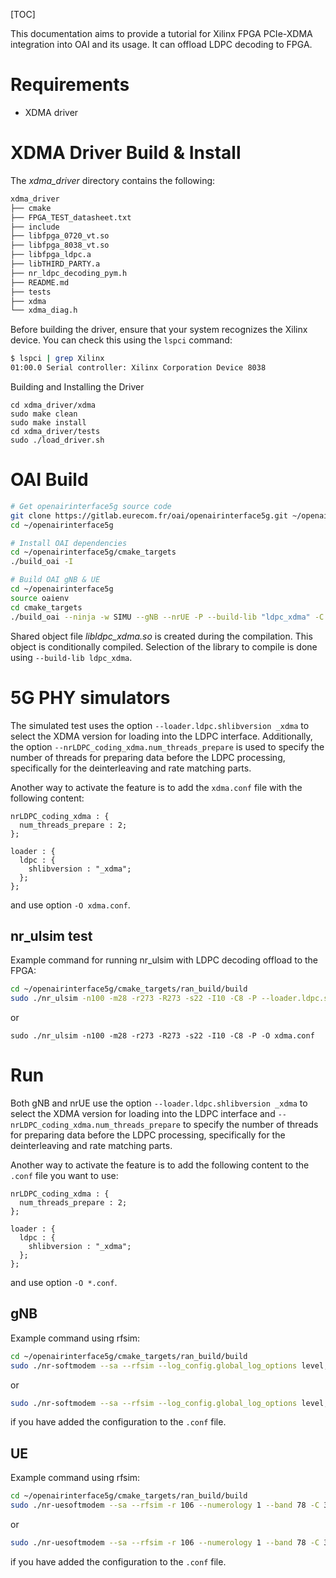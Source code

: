[TOC]

This documentation aims to provide a tutorial for Xilinx FPGA PCIe-XDMA integration into OAI and its usage. It can offload LDPC decoding to FPGA.

# Requirements

- XDMA driver

# XDMA Driver Build & Install

The *xdma_driver* directory contains the following:

```bash
xdma_driver
├── cmake
├── FPGA_TEST_datasheet.txt
├── include
├── libfpga_0720_vt.so
├── libfpga_8038_vt.so
├── libfpga_ldpc.a
├── libTHIRD_PARTY.a
├── nr_ldpc_decoding_pym.h
├── README.md
├── tests
├── xdma
└── xdma_diag.h
```

Before building the driver, ensure that your system recognizes the Xilinx device. You can check this using the `lspci` command:

```bash
$ lspci | grep Xilinx
01:00.0 Serial controller: Xilinx Corporation Device 8038
```

Building and Installing the Driver

```
cd xdma_driver/xdma
sudo make clean
sudo make install
cd xdma_driver/tests
sudo ./load_driver.sh
```

# OAI Build

```bash
# Get openairinterface5g source code
git clone https://gitlab.eurecom.fr/oai/openairinterface5g.git ~/openairinterface5g
cd ~/openairinterface5g

# Install OAI dependencies
cd ~/openairinterface5g/cmake_targets
./build_oai -I

# Build OAI gNB & UE
cd ~/openairinterface5g
source oaienv
cd cmake_targets
./build_oai --ninja -w SIMU --gNB --nrUE -P --build-lib "ldpc_xdma" -C -c
```

Shared object file *libldpc_xdma.so* is created during the compilation. This object is conditionally compiled. Selection of the library to compile is done using `--build-lib ldpc_xdma`. 

# 5G PHY simulators

The simulated test uses the option `--loader.ldpc.shlibversion _xdma` to select the XDMA version for loading into the LDPC interface. Additionally, the option `--nrLDPC_coding_xdma.num_threads_prepare` is used to specify the number of threads for preparing data before the LDPC processing, specifically for the deinterleaving and rate matching parts.

Another way to activate the feature is to add the `xdma.conf` file with the following content:

```
nrLDPC_coding_xdma : {
  num_threads_prepare : 2;
};

loader : {
  ldpc : {
    shlibversion : "_xdma";
  };
};

```

and use option `-O xdma.conf`. 

## nr_ulsim test

Example command for running nr_ulsim with LDPC decoding offload to the FPGA:

```bash
cd ~/openairinterface5g/cmake_targets/ran_build/build
sudo ./nr_ulsim -n100 -m28 -r273 -R273 -s22 -I10 -C8 -P --loader.ldpc.shlibversion _xdma --nrLDPC_coding_xdma.num_threads_prepare 2
```

or

```
sudo ./nr_ulsim -n100 -m28 -r273 -R273 -s22 -I10 -C8 -P -O xdma.conf
```

# Run

Both gNB and nrUE use the option `--loader.ldpc.shlibversion _xdma` to select the XDMA version for loading into the LDPC interface and `--nrLDPC_coding_xdma.num_threads_prepare` to specify the number of threads for preparing data before the LDPC processing, specifically for the deinterleaving and rate matching parts.

Another way to activate the feature is to add the following content to the `.conf` file you want to use:

```
nrLDPC_coding_xdma : {
  num_threads_prepare : 2;
};

loader : {
  ldpc : {
    shlibversion : "_xdma";
  };
};

```

and use option `-O *.conf`. 

## gNB

Example command using rfsim:

```bash
cd ~/openairinterface5g/cmake_targets/ran_build/build
sudo ./nr-softmodem --sa --rfsim --log_config.global_log_options level,nocolor,time -O ../../../ci-scripts/conf_files/gnb.sa.band78.106prb.rfsim.conf --loader.ldpc.shlibversion _xdma --nrLDPC_coding_xdma.num_threads_prepare 2
```

or 

```bash
sudo ./nr-softmodem --sa --rfsim --log_config.global_log_options level,nocolor,time -O ../../../ci-scripts/conf_files/gnb.sa.band78.106prb.rfsim.conf
```

if you have added the configuration to the `.conf` file.

## UE

Example command using rfsim:

```bash
cd ~/openairinterface5g/cmake_targets/ran_build/build
sudo ./nr-uesoftmodem --sa --rfsim -r 106 --numerology 1 --band 78 -C 3319680000 --ue-nb-ant-tx 1 --ue-nb-ant-rx 1 -O ../../../ci-scripts/conf_files/nrue1.uicc.cluCN.conf --rfsimulator.serveraddr 10.201.1.100 --loader.ldpc.shlibversion _xdma --nrLDPC_coding_xdma.num_threads_prepare 2
```

or 

```bash
sudo ./nr-uesoftmodem --sa --rfsim -r 106 --numerology 1 --band 78 -C 3319680000 --ue-nb-ant-tx 1 --ue-nb-ant-rx 1 -O ../../../ci-scripts/conf_files/nrue1.uicc.cluCN.conf --rfsimulator.serveraddr 10.201.1.100
```

if you have added the configuration to the `.conf` file.
